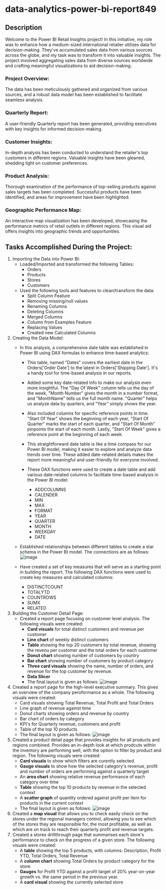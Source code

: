 # data-analytics-power-bi-report849
## Description
Welcome to the Power BI Retail Insights project! In this initiative, my role was to enhance how a medium-sized international retailer utilizes data for decision-making. They've accumulated sales data from various sources across the globe, and my task was to transform it into valuable insights. The project involved aggregating sales data from diverse sources worldwide and crafting meaningful visualizations to aid decision-making.

### Project Overview:

The data has been meticulously gathered and organized from various sources, and a robust data model has been established to facilitate seamless analysis.

### Quarterly Report:

A user-friendly Quarterly report has been generated, providing executives with key insights for informed decision-making.

### Customer Insights:

In-depth analysis has been conducted to understand the retailer's top customers in different regions. Valuable insights have been gleaned, shedding light on customer preferences.

### Product Analysis:

Thorough examination of the performance of top-selling products against sales targets has been completed. Successful products have been identified, and areas for improvement have been highlighted.

### Geographic Performance Map:

An interactive map visualization has been developed, showcasing the performance metrics of retail outlets in different regions. This visual aid offers insights into geographic trends and opportunities.

## Tasks Accomplished During the Project:

1. Importing the Data into Power BI:
   - Loaded/Imported and transformed the following Tables:
     - Orders
     - Products
     - Stores
     - Customers
   - Used the following tools and features to clean/transform the data:
     -  Split Column Feature
     -  Removing missing/null values
     -  Renaming Columns
     -  Deleting Columns
     -  Merged Columns
     -  Column from Examples Feature
     -  Replacing Values
     -  Created new Calculated Columns
 2. Creating the Data Model:
      - In this analysis, a comprehensive date table was established in Power BI using DAX formulas to enhance time-based analytics:
         - This table, named "Dates" covers the earliest date in the Orders['Order Date'] to the latest in Orders['Shipping Date']. It's a handy tool for time-based analysis in our reports.
         - Added some key date-related info to make our analysis even more insightful. The "Day Of Week" column tells us the day of the week, "Month Number" gives the month in a number format, and "MonthName" tells us the full month name. "Quarter" helps us analyze data by quarters, and "Year" simply shows the year.
         - Also included columns for specific reference points in time. "Start Of Year" shows the beginning of each year, "Start Of Quarter" marks the start of each quarter, and "Start Of Month" pinpoints the start of each month. Lastly, "Start Of Week" gives a reference point at the beginning of each week.
         - This straightforward date table is like a time compass for our Power BI model, making it easier to explore and analyze data trends over time. These added date-related details makes the report more meaningful and user-friendly for everyone involved.
         - These DAX functions were used to create a date table and add various date-related columns to facilitate time-based analysis in the Power BI model:
      
            - ADDCOLUMNS
            - CALENDER
            - MIN
            - MAX
            - FORMAT
            - YEAR
            - QUARTER
            - MONTH
            - WEEKDAY
            - DATE
      - Established relationships between different tables to create a star schema in the Power BI model. The connections are as follows:
        ![image](https://github.com/maahiraislam/data-analytics-power-bi-report849/assets/148975841/04276fae-b1c3-4e17-966a-97c3a6e4dd13)
      - Have created a set of key measures that will serve as a starting point in building the report. The following DAX functions were used to create key measures and calculated columns:

        - DISTINCTCOUNT
        - TOTALYTD
        - COUNTROWS
        - SUMX
        - RELATED
   3. Building the Customer Detail Page:
      - Created a report page focusing on customer level analysis. The following visuals were created:
         - **Card visuals** for total distinct customers and revenue per customer
         - **Line chart** of weekly distinct customers
         - **Table** showing the top 20 customers by total revenue, showing the revenu per customer and the total orders for each customer
         - **Donut chart** showing number of customers by country
         - **Bar chart** showing number of customers by product category
         - **Three card visuals** showing the name, number of orders, and revenue for the top customer by revenue.
         - **Data Slicer**
         - The final layout is given as follows:
           ![image](https://github.com/maahiraislam/data-analytics-power-bi-report849/assets/148975841/df444112-25ec-4061-8944-c993d61d5017)
   4. Created a report page for the high-level executive summary. This gives an overview of the company peroformance as a whole. The following visuals were created:
      - Card visuals showing Total Revenue, Total Profit and Total Orders
      - Line graph of revenue against time
      - Donut charts showing orders and revenue by country
      - Bar chart of orders by category
      - KPI's for Quarterly revenue, customers and profit
      - Table of the top 10 products
      - The final layout is given as follows:
        ![image](https://github.com/maahiraislam/data-analytics-power-bi-report849/assets/148975841/c5365ea0-a8f5-4a0b-adf1-045ad8fa5c0e)
   5. Created a product detail page that provides insights for all products and regions combined. Provides an in-depth look at which prodcuts within the inventory are performing well, with the option to filter by product and region. The following visuals were created:
      - **Card visuals** to show which filters are curently selected.
      - **Gauge visuals** to show how the selected category's revenue, profit and number of orders are performing against a quarterly target
      - An **area chart** showing relative revenue performance of each category over time
      - **Table** showing the top 10 products by revenue in the selected context
      - A **scatter graph** of quantity ordered against profit per item for products in the current context
      - The final layout is given as follows:
        ![image](https://github.com/maahiraislam/data-analytics-power-bi-report849/assets/148975841/ff02abf1-3c88-4afe-97d3-698c5f19b145)
   6. Created a **map visual** that allows you to check easily check on the stores under the regional managers control, allowing you to see which of the stores they are responsible for, the most profitable, as well as which are on track to reach their quarterly profit and revenue targets.
   7. Created a stores drillthrough page that summarises each store's performance to check on the progress of a given store. The following visuals were created:
      - A **table** showing the top 5 products, with columns: Description, Profit YTD, Total Orders, Total Revenue
      - A **column chart** showing Total Orders by product category for the store
      - **Gauges** for Profit YTD against a profit target of 20% year-on-year growth vs. the same period in the previous year. 
      - A **card visual** showing the currently selected store
        

   
